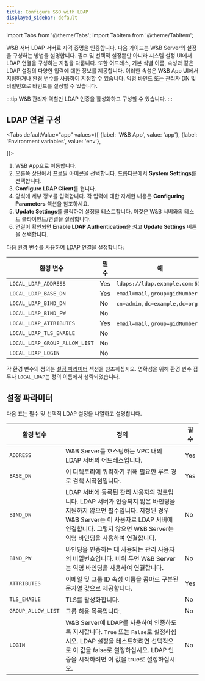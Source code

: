 ```yaml
---
title: Configure SSO with LDAP
displayed_sidebar: default
---
```

import Tabs from '@theme/Tabs';
import TabItem from '@theme/TabItem';

W&B 서버 LDAP 서버로 자격 증명을 인증합니다. 다음 가이드는 W&B Server의 설정을 구성하는 방법을 설명합니다. 필수 및 선택적 설정뿐만 아니라 시스템 설정 UI에서 LDAP 연결을 구성하는 지침을 다룹니다. 또한 어드레스, 기본 식별 이름, 속성과 같은 LDAP 설정의 다양한 입력에 대한 정보를 제공합니다. 이러한 속성은 W&B App UI에서 지정하거나 환경 변수를 사용하여 지정할 수 있습니다. 익명 바인드 또는 관리자 DN 및 비밀번호로 바인드를 설정할 수 있습니다.

:::tip
W&B 관리자 역할만 LDAP 인증을 활성화하고 구성할 수 있습니다.
:::

## LDAP 연결 구성

<Tabs
  defaultValue="app"
  values={[
    {label: 'W&B App', value: 'app'},
    {label: 'Environment variables', value: 'env'},
    
  ]}>
  <TabItem value="app">

1. W&B App으로 이동합니다.
2. 오른쪽 상단에서 프로필 아이콘을 선택합니다. 드롭다운에서 **System Settings**를 선택합니다.
3. **Configure LDAP Client**를 켭니다.
4. 양식에 세부 정보를 입력합니다. 각 입력에 대한 자세한 내용은 **Configuring Parameters** 섹션을 참조하세요.
5. **Update Settings**를 클릭하여 설정을 테스트합니다. 이것은 W&B 서버와의 테스트 클라이언트/연결을 설정합니다.
6. 연결이 확인되면 **Enable LDAP Authentication**을 켜고 **Update Settings** 버튼을 선택합니다.

  </TabItem>
  <TabItem value="env">

다음 환경 변수를 사용하여 LDAP 연결을 설정합니다:

| 환경 변수                      | 필수      | 예                              |
| ----------------------------- | -------- | ------------------------------- |
| `LOCAL_LDAP_ADDRESS`          | Yes      | `ldaps://ldap.example.com:636`  |
| `LOCAL_LDAP_BASE_DN`          | Yes      | `email=mail,group=gidNumber`    |
| `LOCAL_LDAP_BIND_DN`          | No       | `cn=admin`, `dc=example,dc=org` |
| `LOCAL_LDAP_BIND_PW`          | No       |                                 |
| `LOCAL_LDAP_ATTRIBUTES`       | Yes      | `email=mail`, `group=gidNumber` |
| `LOCAL_LDAP_TLS_ENABLE`       | No       |                                 |
| `LOCAL_LDAP_GROUP_ALLOW_LIST` | No       |                                 |
| `LOCAL_LDAP_LOGIN`            | No       |                                 |

각 환경 변수의 정의는 [설정 파라미터](#configuration-parameters) 섹션을 참조하십시오. 명확성을 위해 환경 변수 접두사 `LOCAL_LDAP`는 정의 이름에서 생략되었습니다.

  </TabItem>
</Tabs>

## 설정 파라미터

다음 표는 필수 및 선택적 LDAP 설정을 나열하고 설명합니다.

| 환경 변수          | 정의                                                       | 필수      |
| ------------------ | --------------------------------------------------------- | -------- |
| `ADDRESS`          | W&B Server를 호스팅하는 VPC 내의 LDAP 서버의 어드레스입니다.         | Yes      |
| `BASE_DN`          | 이 디렉토리에 쿼리하기 위해 필요한 루트 경로 검색 시작점입니다.         | Yes      |
| `BIND_DN`          | LDAP 서버에 등록된 관리 사용자의 경로입니다. LDAP 서버가 인증되지 않은 바인딩을 지원하지 않으면 필수입니다. 지정된 경우 W&B Server는 이 사용자로 LDAP 서버에 연결합니다. 그렇지 않으면 W&B Server는 익명 바인딩을 사용하여 연결합니다. | No       |
| `BIND_PW`          | 바인딩을 인증하는 데 사용되는 관리 사용자의 비밀번호입니다. 비워 두면 W&B Server는 익명 바인딩을 사용하여 연결합니다. | No       |
| `ATTRIBUTES`       | 이메일 및 그룹 ID 속성 이름을 콤마로 구분된 문자열 값으로 제공합니다. | Yes      |
| `TLS_ENABLE`       | TLS를 활성화합니다.                                        | No       |
| `GROUP_ALLOW_LIST` | 그룹 허용 목록입니다.                                       | No       |
| `LOGIN`            | W&B Server에 LDAP를 사용하여 인증하도록 지시합니다. `True` 또는 `False`로 설정하십시오. LDAP 설정을 테스트하려면 선택적으로 이 값을 false로 설정하십시오. LDAP 인증을 시작하려면 이 값을 true로 설정하십시오. | No       |